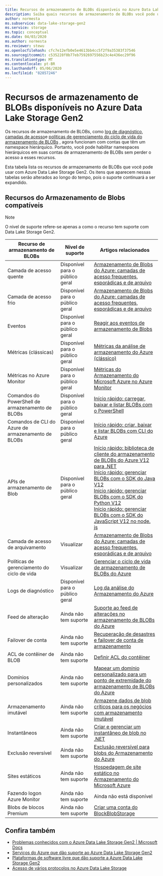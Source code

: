 ```yaml
---
title: Recursos de armazenamento de BLOBs disponíveis no Azure Data Lake Storage Gen2 | Microsoft Docs
description: Saiba quais recursos de armazenamento de BLOBs você pode usar com Azure Data Lake Storage Gen2
author: normesta
ms.subservice: data-lake-storage-gen2
ms.service: storage
ms.topic: conceptual
ms.date: 04/03/2020
ms.author: normesta
ms.reviewer: stewu
ms.openlocfilehash: cfc7e12efb0e5e4613bb4cc5f2f9a35383f37546
ms.sourcegitcommit: c535228f0b77eb7592697556b23c4e436ec29f96
ms.translationtype: MT
ms.contentlocale: pt-BR
ms.lasthandoff: 05/06/2020
ms.locfileid: "82857246"
---
```

# <a name="blob-storage-features-available-in-azure-data-lake-storage-gen2"></a>Recursos de armazenamento de BLOBs disponíveis no Azure Data Lake Storage Gen2

Os recursos de armazenamento de BLOBs, como [log de diagnóstico](../common/storage-analytics-logging.md), [camadas de acesso](storage-blob-storage-tiers.md)e [políticas de gerenciamento do ciclo de vida do armazenamento de BLOBs](storage-lifecycle-management-concepts.md) , agora funcionam com contas que têm um namespace hierárquico. Portanto, você pode habilitar namespaces hierárquicos em suas contas de armazenamento de BLOBs sem perder o acesso a esses recursos.

Esta tabela lista os recursos de armazenamento de BLOBs que você pode usar com Azure Data Lake Storage Gen2. Os itens que aparecem nessas tabelas serão alterados ao longo do tempo, pois o suporte continuará a ser expandido.

## <a name="supported-blob-storage-features"></a>Recursos do Armazenamento de Blobs compatíveis

> [!NOTE]
> O nível de suporte refere-se apenas a como o recurso tem suporte com Data Lake Storage Gen2.

|Recurso de armazenamento de BLOBs |Nível de suporte |Artigos relacionados |
|---------------|-------------------|---|
|Camada de acesso quente|Disponível para o público geral|[Armazenamento de Blobs do Azure: camadas de acesso frequentes, esporádicas e de arquivo](storage-blob-storage-tiers.md)|
|Camada de acesso frio|Disponível para o público geral|[Armazenamento de Blobs do Azure: camadas de acesso frequentes, esporádicas e de arquivo](storage-blob-storage-tiers.md)|
|Eventos|Disponível para o público geral|[Reagir aos eventos de armazenamento de Blobs](storage-blob-event-overview.md)|
|Métricas (clássicas)|Disponível para o público geral|[Métricas da análise de armazenamento do Azure (clássico)](../common/storage-analytics-metrics.md?toc=%2fazure%2fstorage%2fblobs%2ftoc.json)|
|Métricas no Azure Monitor|Disponível para o público geral|[Métricas do Armazenamento do Microsoft Azure no Azure Monitor](../common/storage-metrics-in-azure-monitor.md?toc=%2fazure%2fstorage%2fblobs%2ftoc.json)|
|Comandos do PowerShell de armazenamento de BLOBs|Disponível para o público geral|[Início rápido: carregar, baixar e listar BLOBs com o PowerShell](storage-quickstart-blobs-powershell.md)|
|Comandos de CLI do Azure de armazenamento de BLOBs|Disponível para o público geral|[Início rápido: criar, baixar e listar BLOBs com CLI do Azure](storage-quickstart-blobs-cli.md)|
|APIs de armazenamento de Blob|Disponível para o público geral|[Início rápido: biblioteca de cliente do armazenamento de BLOBs do Azure V12 para .NET](storage-quickstart-blobs-dotnet.md)<br>[Início rápido: gerenciar BLOBs com o SDK do Java V12](storage-quickstart-blobs-java.md)<br>[Início rápido: gerenciar BLOBs com o SDK do Python V12](storage-quickstart-blobs-python.md)<br>[Início rápido: gerenciar BLOBs com o SDK do JavaScript V12 no node. js](storage-quickstart-blobs-nodejs.md)|
|Camada de acesso de arquivamento|Visualizar|[Armazenamento de Blobs do Azure: camadas de acesso frequentes, esporádicas e de arquivo](storage-blob-storage-tiers.md)|
|Políticas de gerenciamento do ciclo de vida|Visualizar|[Gerenciar o ciclo de vida de armazenamento de BLOBs do Azure](storage-lifecycle-management-concepts.md)|
|Logs de diagnóstico|Disponível para o público geral|[Log da análise do Armazenamento do Azure](../common/storage-analytics-logging.md?toc=%2fazure%2fstorage%2fblobs%2ftoc.json)|
|Feed de alteração|Ainda não tem suporte|[Suporte ao feed de alterações no armazenamento de BLOBs do Azure](storage-blob-change-feed.md)|
|Failover de conta|Ainda não tem suporte|[Recuperação de desastres e failover de conta de armazenamento](../common/storage-disaster-recovery-guidance.md?toc=%2fazure%2fstorage%2fblobs%2ftoc.json)|
|ACL de contêiner de BLOB|Ainda não tem suporte|[Definir ACL do contêiner](https://docs.microsoft.com/rest/api/storageservices/set-container-acl)|
|Domínios personalizados|Ainda não tem suporte|[Mapear um domínio personalizado para um ponto de extremidade do armazenamento de BLOBs do Azure](storage-custom-domain-name.md)|
|Armazenamento imutável|Ainda não tem suporte|[Armazene dados de blob críticos para os negócios com armazenamento imutável](storage-blob-immutable-storage.md)|
|Instantâneos|Ainda não tem suporte|[Criar e gerenciar um instantâneo de blob no .NET](storage-blob-snapshots.md)|
|Exclusão reversível|Ainda não tem suporte|[Exclusão reversível para blobs do Armazenamento do Azure ](storage-blob-soft-delete.md)|
|Sites estáticos|Ainda não tem suporte|[Hospedagem de site estático no Armazenamento do Microsoft Azure](storage-blob-static-website.md)|
|Fazendo logon Azure Monitor|Ainda não tem suporte|Ainda não está disponível|
|Blobs de blocos Premium|Ainda não tem suporte|[Criar uma conta do BlockBlobStorage](storage-blob-create-account-block-blob.md)|

## <a name="see-also"></a>Confira também

- [Problemas conhecidos com o Azure Data Lake Storage Gen2 | Microsoft Docs](data-lake-storage-known-issues.md)
- [Serviços do Azure que dão suporte ao Azure Data Lake Storage Gen2](data-lake-storage-supported-azure-services.md)
- [Plataformas de software livre que dão suporte a Azure Data Lake Storage Gen2](data-lake-storage-supported-open-source-platforms.md)
- [Acesso de vários protocolos no Azure Data Lake Storage](data-lake-storage-multi-protocol-access.md)